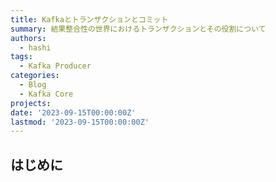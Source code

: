 ```yaml
---
title: Kafkaとトランザクションとコミット
summary: 結果整合性の世界におけるトランザクションとその役割について
authors:
  - hashi
tags:
  - Kafka Producer
categories: 
  - Blog
  - Kafka Core
projects: 
date: '2023-09-15T00:00:00Z'
lastmod: '2023-09-15T00:00:00Z'
---
```


## はじめに
